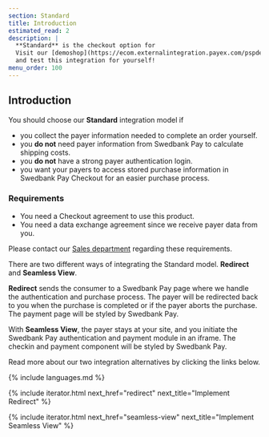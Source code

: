 ```yaml
---
section: Standard
title: Introduction
estimated_read: 2
description: |
  **Standard** is the checkout option for
  Visit our [demoshop](https://ecom.externalintegration.payex.com/pspdemoshop)
  and test this integration for yourself!
menu_order: 100
---
```



## Introduction

You should choose our **Standard** integration model if

-   you collect the payer information needed to complete an order yourself.
-   you **do not** need payer information from Swedbank Pay to calculate
    shipping costs.
-   you **do not** have a strong payer authentication login.
-   you want your payers to access stored purchase information in Swedbank Pay
    Checkout for an easier purchase process.

### Requirements

-   You need a Checkout agreement to use this product.
-   You need a data exchange agreement since we receive payer data from you.

Please contact our [Sales department][contact-sales] regarding these
requirements.

There are two different ways of integrating the Standard model.
**Redirect** and **Seamless View**.

**Redirect** sends the consumer to a Swedbank Pay page where we handle the
authentication and purchase process. The payer will be redirected back to you
when the purchase is completed or if the payer aborts the purchase. The
payment page will be styled by Swedbank Pay.

With **Seamless View**, the payer stays at your site, and you initiate the
Swedbank Pay authentication and payment module in an iframe. The checkin and
payment component will be styled by Swedbank Pay.

Read more about our two integration alternatives by clicking the links below.

{% include languages.md %}

{% include iterator.html next_href="redirect"
                         next_title="Implement Redirect" %}

{% include iterator.html next_href="seamless-view"
                         next_title="Implement Seamless View" %}


[https]: /introduction#connection-and-protocol
[contact-sales]: /contact/
